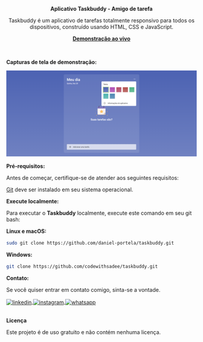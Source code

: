 <div align="center">

<b>Aplicativo Taskbuddy - Amigo de tarefa</b>

  <p>Taskbuddy é um aplicativo de tarefas totalmente responsivo para todos os dispositivos, construído usando HTML, CSS e JavaScript.</p>

  <a href="https://apptaskbuddy.netlify.app/"><strong>Demonstração ao vivo</strong></a>
</div><br>


<b>Capturas de tela de demonstração:</b>

![Demonstração da área de trabalho do Taskbuddy](./readme-images/desktop.png "Demonstração de área de trabalho")

<b>Pré-requisitos:</b>

<p>Antes de começar, certifique-se de atender aos seguintes requisitos:</p>

[Git](https://git-scm.com/downloads "Download Git") deve ser instalado em seu sistema operacional.

<b>Execute localmente:</b>

<p>Para executar o <b>Taskbuddy</b> localmente, execute este comando em seu git bash:</p>

<b>Linux e macOS:</b>

```bash
sudo git clone https://github.com/daniel-portela/taskbuddy.git
```

<b>Windows:</b>

```bash
git clone https://github.com/codewithsadee/taskbuddy.git
```

<b>Contato:</b>

<p>Se você quiser entrar em contato comigo, sinta-se a vontade.</p> 

<a href="https://linkedin.com/in/danie1portela" target="_blank">
  <img align="center" src="https://img.shields.io/badge/ - LinkedIn-05122A?style=flat&logo=linkedin" alt="linkedin"/>
</a>
 <a href="https://instagram.com/danielfront_" target="_blank">
 <img align="center" src="https://img.shields.io/badge/ - Instagram-05122A?style=flat&logo=instagram" alt="instagram"/>
</a>
 <a href="https://wa.me/77999109489" target="_blank">
 <img align="center" src="https://img.shields.io/badge/-Whatsapp-05122A?style=flat&logo=whatsapp" alt="whatsapp"/>
</a>

<br><b>Licença</b>

<p>Este projeto é de uso gratuito e não contém nenhuma licença.</p>

